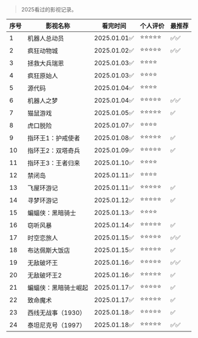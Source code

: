 >2025看过的影视记录。

| 序号 | 影视名称 | 看完时间 | 个人评价 | 最推荐 |
| --- | --- |--- |--- |--- |
| 1 | 机器人总动员 |  2025.01.01✅ | ⭐⭐⭐⭐⭐ | ✅✅ |
| 2 | 疯狂动物城 |  2025.01.02✅ | ⭐⭐⭐⭐⭐ | ✅✅ |
| 3 | 拯救大兵瑞恩 |  2025.01.03✅ | ⭐⭐⭐⭐ |  |
| 4 | 疯狂原始人 |  2025.01.03✅ | ⭐⭐⭐⭐ | |
| 5 | 源代码 |  2025.01.04✅ | ⭐⭐⭐⭐ | |
| 6 | 机器人之梦 | 2025.01.04✅ | ⭐⭐⭐⭐⭐ | ✅✅ |
| 7 | 猫鼠游戏 | 2025.01.05✅ | ⭐⭐⭐⭐⭐ | ✅ |
| 8 | 虎口脱险 | 2025.01.07✅ | ⭐⭐⭐⭐ | |
| 9 | 指环王1：护戒使者 | 2025.01.08✅ | ⭐⭐⭐⭐⭐ | ✅ |
| 10 | 指环王2：双塔奇兵 | 2025.01.09✅ | ⭐⭐⭐⭐⭐ | ✅ |
| 11 | 指环王3：王者归来 | 2025.01.10✅ | ⭐⭐⭐⭐ | |
| 12 | 禁闭岛 | 2025.01.11✅ | ⭐⭐⭐⭐ | |
| 13 | 飞屋环游记 | 2025.01.11✅ | ⭐⭐⭐⭐⭐ | ✅ |
| 14 | 寻梦环游记 | 2025.01.12✅ | ⭐⭐⭐⭐⭐ | ✅ |
| 15 | 蝙蝠侠：黑暗骑士 | 2025.01.13✅ | ⭐⭐⭐⭐ | |
| 16 | 窃听风暴 | 2025.01.14✅ | ⭐⭐⭐⭐⭐ | ✅ |
| 17 | 时空恋旅人 | 2025.01.15✅ | ⭐⭐⭐⭐⭐ | ✅✅ |
| 18 | 布达佩斯大饭店 | 2025.01.15✅ | ⭐⭐⭐⭐⭐ | ✅ |
| 19 | 无敌破坏王 | 2025.01.16✅ | ⭐⭐⭐⭐⭐ | ✅✅ |
| 20 | 无敌破坏王2 | 2025.01.16✅ | ⭐⭐⭐⭐⭐ | ✅ |
| 21 | 蝙蝠侠：黑暗骑士崛起 | 2025.01.17✅ | ⭐⭐⭐⭐⭐ | ✅ |
| 22 | 致命魔术 | 2025.01.17✅ | ⭐⭐⭐⭐⭐ | ✅ |
| 23 | 西线无战事（1930） | 2025.01.18✅ | ⭐⭐⭐⭐⭐ | ✅ |
| 24 | 泰坦尼克号（1997） | 2025.01.18✅ | ⭐⭐⭐⭐⭐ | ✅✅ |
